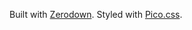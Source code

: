 Built with [Zerodown](https://github.com/codevalley/zerodown). <!-- TODO: Link to project -->Styled with [Pico.css](https://picocss.com). 